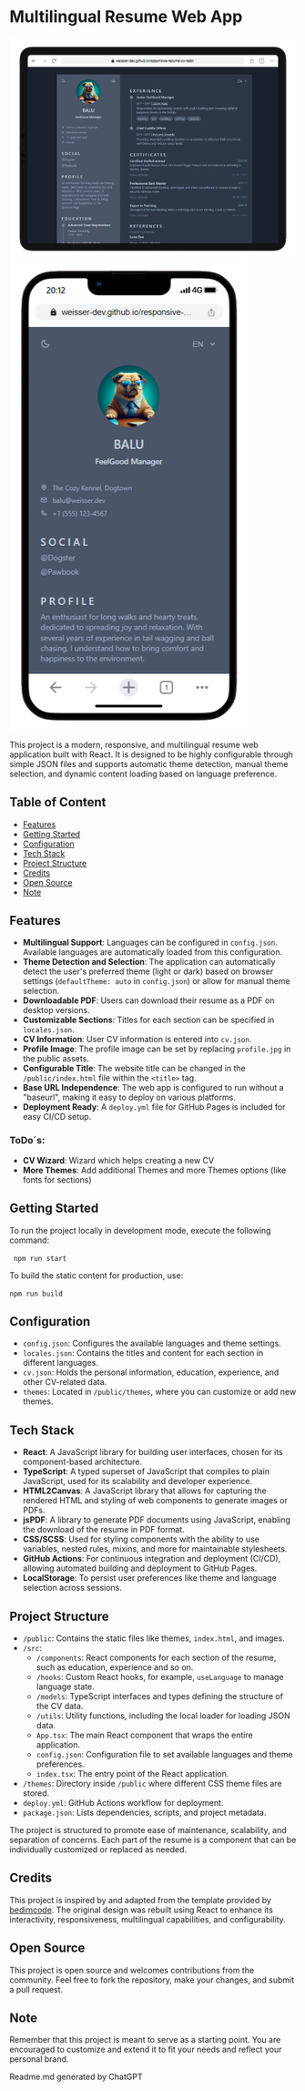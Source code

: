 # Multilingual Resume Web App

![Web Version](web.png)
![Mobile Version](mob.png)

This project is a modern, responsive, and multilingual resume web application built with React. It is designed to be
highly configurable through simple JSON files and supports automatic theme detection, manual theme selection, and
dynamic content loading based on language preference.

## Table of Content

- [Features](#features)
- [Getting Started](#getting-started)
- [Configuration](#configuration)
- [Tech Stack](#tech-stack)
- [Project Structure](#project-structure)
- [Credits](#credits)
- [Open Source](#open-source)
- [Note](#note)

## Features

- **Multilingual Support**: Languages can be configured in `config.json`. Available languages are automatically loaded
  from this configuration.
- **Theme Detection and Selection**: The application can automatically detect the user's preferred theme (light or dark)
  based on browser settings (`defaultTheme: auto` in `config.json`) or allow for manual theme selection.
- **Downloadable PDF**: Users can download their resume as a PDF on desktop versions.
- **Customizable Sections**: Titles for each section can be specified in `locales.json`.
- **CV Information**: User CV information is entered into `cv.json`.
- **Profile Image**: The profile image can be set by replacing `profile.jpg` in the public assets.
- **Configurable Title**: The website title can be changed in the `/public/index.html` file within the `<title>` tag.
- **Base URL Independence**: The web app is configured to run without a "baseurl", making it easy to deploy on various
  platforms.
- **Deployment Ready**: A `deploy.yml` file for GitHub Pages is included for easy CI/CD setup.

### ToDo´s:

- **CV Wizard**: Wizard which helps creating a new CV
- **More Themes**: Add additional Themes and more Themes options (like fonts for sections)

## Getting Started

To run the project locally in development mode, execute the following command:

`
npm run start`

To build the static content for production, use:

`npm run build`

## Configuration

- `config.json`: Configures the available languages and theme settings.
- `locales.json`: Contains the titles and content for each section in different languages.
- `cv.json`: Holds the personal information, education, experience, and other CV-related data.
- `themes`: Located in `/public/themes`, where you can customize or add new themes.

## Tech Stack

- **React**: A JavaScript library for building user interfaces, chosen for its component-based architecture.
- **TypeScript**: A typed superset of JavaScript that compiles to plain JavaScript, used for its scalability and
  developer experience.
- **HTML2Canvas**: A JavaScript library that allows for capturing the rendered HTML and styling of web components to
  generate images or PDFs.
- **jsPDF**: A library to generate PDF documents using JavaScript, enabling the download of the resume in PDF format.
- **CSS/SCSS**: Used for styling components with the ability to use variables, nested rules, mixins, and more for
  maintainable stylesheets.
- **GitHub Actions**: For continuous integration and deployment (CI/CD), allowing automated building and deployment to
  GitHub Pages.
- **LocalStorage**: To persist user preferences like theme and language selection across sessions.

## Project Structure

- `/public`: Contains the static files like themes, `index.html`, and images.
- `/src`:
    - `/components`: React components for each section of the resume, such as education, experience and so on.
    - `/hooks`: Custom React hooks, for example, `useLanguage` to manage language state.
    - `/models`: TypeScript interfaces and types defining the structure of the CV data.
    - `/utils`: Utility functions, including the local loader for loading JSON data.
    - `App.tsx`: The main React component that wraps the entire application.
    - `config.json`: Configuration file to set available languages and theme preferences.
    - `index.tsx`: The entry point of the React application.
- `/themes`: Directory inside `/public` where different CSS theme files are stored.
- `deploy.yml`: GitHub Actions workflow for deployment.
- `package.json`: Lists dependencies, scripts, and project metadata.

The project is structured to promote ease of maintenance, scalability, and separation of concerns. Each part of the
resume is a component that can be individually customized or replaced as needed.

## Credits

This project is inspired by and adapted from the template provided
by [bedimcode](https://github.com/bedimcode/responsive-resume-cv-smith). The original design was rebuilt using React to
enhance its interactivity, responsiveness, multilingual capabilities, and configurability.

## Open Source

This project is open source and welcomes contributions from the community. Feel free to fork the repository, make your
changes, and submit a pull request.

## Note

Remember that this project is meant to serve as a starting point. You are encouraged to customize and extend it to fit
your needs and reflect your personal brand.

Readme.md generated by ChatGPT